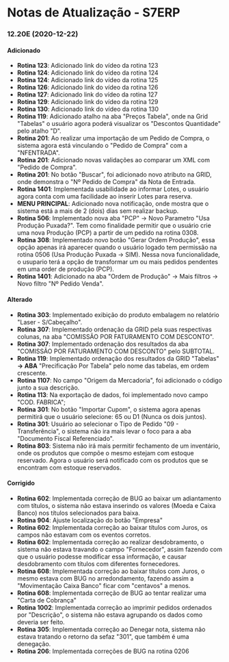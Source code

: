 # Notas de Atualização - S7ERP

### 12.20E (2020-12-22)

#### Adicionado

 * **Rotina 123**: Adicionado link do vídeo da rotina 123
 * **Rotina 124**: Adicionado link do vídeo da rotina 124
 * **Rotina 124**: Adicionado link do vídeo da rotina 125
 * **Rotina 126**: Adicionado link do vídeo da rotina 126
 * **Rotina 127**: Adicionado link do vídeo da rotina 127
 * **Rotina 129**: Adicionado link do vídeo da rotina 129
 * **Rotina 130**: Adicionado link do vídeo da rotina 130
 * **Rotina 119**: Adicionado atalho na aba "Preços Tabela", onde na Grid "Tabelas" o usuário agora poderá visualizar os "Descontos Quantidade" pelo atalho "D".
 * **Rotina 201**: Ao realizar uma importação de um Pedido de Compra, o sistema agora está vinculando o "Pedido de Compra" com a "NFENTRADA".
 * **Rotina 201**: Adicionado novas validações ao comparar um XML com "Pedido de Compra".
 * **Rotina 201**: No botão "Buscar", foi adicionado novo atributo na GRID, onde demonstra o "Nº Pedido de Compra" da Nota de Entrada.
 * **Rotina 1401**: Implementada usabilidade ao informar Lotes, o usuário agora conta com uma facilidade ao inserir Lotes para reserva.
 * **MENU PRINCIPAL**: Adicionado nova notificação, onde mostra que o sistema está a mais de 2 (dois) dias sem realizar backup.
 * **Rotina 506**: Implementado nova aba "PCP" -> Novo Parametro "Usa Produção Puxada?". Tem como finalidade permitir que o usuário crie uma nova Produção (PCP) a partir de um pedido na rotina 0308.
 * **Rotina 308**: Implementado novo botão "Gerar Ordem Produção", essa opção apenas irá aparecer quando o usuário logado tem permissão na rotina 0506 (Usa Produção Puxada -> SIM). Nessa nova funcionalidade, o usupario terá a opção de transformar um ou mais pedidos pendentes em uma order de produção (PCP).
 * **Rotina 1401**: Adicionado na aba "Ordem de Produção" -> Mais filtros -> Novo filtro "Nº Pedido Venda". 
 
 #### Alterado
 
 * **Rotina 303**: Implementado exibição do produto embalagem no relatório "Laser - S/Cabeçalho".
 * **Rotina 307**: Implementado ordenação da GRID pela suas respectivas colunas, na aba "COMISSÃO POR FATURAMENTO COM DESCONTO".
 * **Rotina 307**: Implementado ordenação dos resultados da aba "COMISSÃO POR FATURAMENTO COM DESCONTO" pelo SUBTOTAL.
 * **Rotina 119**: Implementado ordenação dos resultados da GRID "Tabelas" **-> ABA** "Precificação Por Tabela" pelo nome das tabelas, em ordem crescente.
 * **Rotina 1107**: No campo "Origem da Mercadoria", foi adicionado o código junto a sua descrição.
 * **Rotina 113**: Na exportação de dados, foi implementado novo campo "COD. FABRICA";
 * **Rotina 301**: No botão "Importar Cupom", o sistema agora apenas permitirá que o usuário selecione: 65 ou D1 (Nunca os dois juntos).
 * **Rotina 301**: Usuário ao selecionar o Tipo de Pedido "09 - Transferência", o sistema não ira mais levar o foco para a aba "Documento Fiscal Referenciado".
 * **Rotina 803**: Sistema não irá mais permitir fechamento de um inventário, onde os produtos que compõe o mesmo estejam com estoque reservado. Agora o usuário será notificado com os produtos que se encontram com estoque reservados.
 
  #### Corrigido
 
 * **Rotina 602**: Implementada correção de BUG ao baixar um adiantamento com títulos, o sistema não estava inserindo os valores (Moeda e Caixa Banco) nos títulos selecionados para baixa.
 * **Rotina 904**: Ajuste localização do botão "Empresa"
 * **Rotina 602**: Implementada correção ao baixar títulos com Juros, os campos não estavam com os eventos corretos.
 * **Rotina 602**: Implementada correção ao realizar desdobramento, o sistema não estava travando o campo "Fornecedor", assim fazendo com que o usuário podesse modificar essa informação, e causar desdobramento com títulos com diferentes fornecedores.
 * **Rotina 608**: Implementada correção ao baixar títulos com Juros, o mesmo estava com BUG no arredondamento, fazendo assim a "Movimentação Caixa Banco" ficar com "centavos" a menos.
 * **Rotina 608**: Implementada correção de BUG ao tentar realizar uma "Carta de Cobrança"
 * **Rotina 1002**: Implementada correção ao imprimir pedidos ordenados por "Descrição", o sistema não estava agrupando os dados como deveria ser feito.
 * **Rotina 305**: Implementada correção ao Denegar nota, sistema não estava tratando o retorno da sefaz "301", que também é uma denegação. 
 * **Rotina 206**: Implementada correções de BUG na rotina 0206
